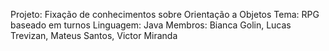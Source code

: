 Projeto: Fixação de conhecimentos sobre Orientação a Objetos 
Tema: RPG baseado em turnos	Linguagem: Java
Membros:
	Bianca Golin,
	Lucas Trevizan,
	Mateus Santos,
	Victor Miranda
